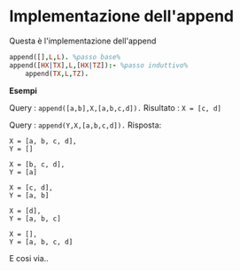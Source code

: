 
# Implementazione dell'append

Questa è l'implementazione dell'append
```prolog
append([],L,L). %passo base%
append([HX|TX],L,[HX|TZ]):- %passo induttivo%
    append(TX,L,TZ).
```
**Esempi**

Query : `append([a,b],X,[a,b,c,d]).`
Risultato : `X = [c, d]`

Query : `append(Y,X,[a,b,c,d]).`
Risposta: 
```
X = [a, b, c, d],  
Y = []

X = [b, c, d],  
Y = [a]

X = [c, d],  
Y = [a, b]

X = [d],  
Y = [a, b, c]

X = [],  
Y = [a, b, c, d]
```

E cosi via..